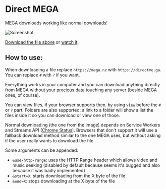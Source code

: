 # Direct MEGA
MEGA downloads working like normal downloads!

![Screenshot](https://i.imgur.com/750OurF.png)

[Download the file above](https://directme.ga/?!MAsFwa4b!d8o1uz6SffMAATSQmERLIYITkyc-eTbKQ6xqI3IQSms) or [watch it](https://directme.ga/view?!MAsFwa4b!d8o1uz6SffMAATSQmERLIYITkyc-eTbKQ6xqI3IQSms).

## How to use:

When downloading a file replace `https://mega.nz` with `https://directme.ga`.
You can replace `#` with `?` if you want.

Everything works in your computer and you can download anything directly from MEGA
without your precious data touching any server (beside MEGA ones, of course).

You can view files, if your browser supports then, by using `view` before the `#` or `?` part.
Folders are also supported: a link to a folder will show a list the files inside it so you can download or view one of those.

Normal downloading (the one from the image) depends on Service Workers and Streams API ([Chrome Status](https://www.chromestatus.com/feature/4531143755956224)).
Browsers that don't support it will use a fallback download method similar to the one MEGA uses,
but without asking if the user really wants to download the file.

Some arguments can be appended:

* `&use-http-range`: uses the HTTP Range header which allows video and music seeking
(disabled by default because seems it's bugged and also because it was badly implemented)
* `&start=X`: starts downloading from the X byte of the file
* `&end=X`: stops downloading at the X byte of the file
